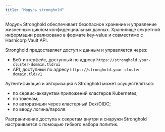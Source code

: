 ```yaml
---
title: "Модуль stronghold"
---
```


Модуль Stronghold обеспечивает безопасное хранение и управление жизненным циклом конфиденциальных данных. Хранилище секретной информации реализовано в формате key-value и совместимо с Hashicorp Vault API.

Stronghold предоставляет доступ к данным и управляется через:

* Веб-интерфейс, доступный по адресу `https://stronghold.your-cluster-domain.tld/ui`
* API, доступный по адресу `https://stronghold.your-cluster-domain.tld/v1`

Аутентификация и авторизация в Stronghold может осуществляться:
* по сервис-аккаунтам приложений кластеров Kubernetes;
* по токенам;
* по авторазиции через кластерный Dex/OIDC;
* по вводу логина/пароля.

Разграничение доступа к секретам внутри и снаружи Stronghold настраивается с помощью гибкого набора политик.
